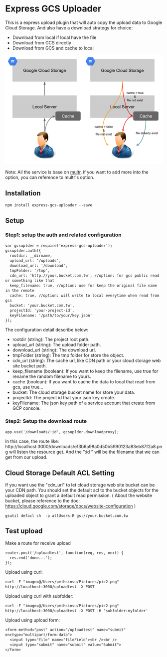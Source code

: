 # Express GCS Uploader

This is a express upload plugin that will auto copy the upload data to Google Cloud Storage. And also have a download strategy for choice: 

* Download from local if local have the file
* Download from GCS directly
* Download from GCS and cache to local

![Express GCS Uploader](images/express-gcs-uploader.png)

Note: All the service is base on [multr](https://github.com/expressjs/multer), if you want to add more into the option, you can reference to multr's option.

## Installation

```
npm install express-gcs-uploader --save
```

## Setup

### Step1: setup the auth and related configuration

```
var gcsuplder = require('express-gcs-uploader');
gcsuplder.auth({
  rootdir: __dirname,
  upload_url: '/uploads',
  download_url: '/download',
  tmpFolder: '/tmp', 
  cdn_url: 'http://your.bucket.com.tw', //option: for gcs public read or something like that
  keep_filename: true, //option: use for keep the original file name in the remote
  cache: true, //option: will write to local everytime when read from gcs
  bucket: 'your.bucket.com.tw',
  projectId: 'your-project-id',
  keyFilename: '/path/to/your/key.json'
});
```

The configuration detail describe below: 

* rootdir (string): The project root path.
* upload_url (string): The upload folder path.
* download_url (string): The download url.
* tmpFolder (string): The tmp folder for store the object.
* cdn_url (string): The cache url, like CDN path or your cloud storage web site bucket path.
* keep_filename (boolean): If you want to keep the filename, use true for rename the random filename to yours. 
* cache (boolean): If you want to cache the data to local that read from gcs, use true...
* bucket: The cloud storage bucket name for store your data.
* projectId: The project id that your json key create.
* keyFilename: The json key path of a service account that create from GCP console.

### Step2: Setup the download route

```
app.use('/downloads/:id', gcsuplder.downloadproxy);
```

In this case, the route like: http://localhost:3000/downloads/e13b6a98a0d50b5990123a83eb87f2a8.png will listen the resource get. And the ":id " will be the filename that we can get from our upload.

## Cloud Storage Default ACL Setting

If you want use the "cdn_url" to let cloud storage web site bucket can be your CDN path. You should set the default acl to the bucket objects for the uploaded object to grant a default read permission. ( About the website bucket, please reference to the doc: https://cloud.google.com/storage/docs/website-configuration )

```
gsutil defacl ch  -p allUsers:R gs://your.bucket.com.tw
```

## Test upload

Make a route for receive upload

```
router.post('/uploadtest', function(req, res, next) {
  res.end('done...');
});
```

Upload using curl:

```
curl -F "image=@/Users/peihsinsu/Pictures/pic2.png" http://localhost:3000/uploadtest -X POST
```


Upload using curl with subfolder:

```
curl -F "image=@/Users/peihsinsu/Pictures/pic2.png" http://localhost:3000/uploadtest -X POST -H 'subfolder:myfolder'
```

Upload using upload form:

```
<form method="post" action="/uploadtest" name="submit" enctype="multipart/form-data">
  <input type="file" name="fileField"><br /><br />
  <input type="submit" name="submit" value="Submit">
</form>
```
